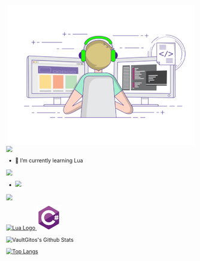 <img align="right" alt="GIF" src="https://raw.githubusercontent.com/devSouvik/devSouvik/master/gif3.gif" width="500"/>
<p align="left"
[![forthebadge](https://forthebadge.com/images/badges/built-by-developers.svg)](https://forthebadge.com)
</p>

<img align="center" src="https://github.com/saviomartin/saviomartin/blob/master/assets/about.png?raw=true"/>

- 🌱 I’m currently learning Lua
<img align="center" src="https://github.com/saviomartin/saviomartin/blob/master/assets/connect.png?raw=true"/>

- <a href="https://www.instagram.com/teen_developer/"><img src="https://img.shields.io/badge/Discord-Vaultary%230001-Black"/></a>

<img align="center" src="https://github.com/saviomartin/saviomartin/blob/master/assets/skills.png?raw=true">

<p align="left">
  <a title="Lua" href="https://www.lua.org/pil/1.html">
    <img width="65" src="https://github.com/file-icons/icons/blob/master/svg/Lua.svg" alt="Lua Logo">
  </a>
  <a title="C#" href="https://www.w3schools.com/cs/default.asp">
    <img width="65" src="https://github.com/devicons/devicon/blob/master/icons/csharp/csharp-original.svg" alt="Csharp Logo">
  </a>
</p>

<img align="center" src="https://github-readme-stats.vercel.app/api?username=VaultGitos&include_all_commits=true&count_private=true&show_icons=true&line_height=20&title_color=7A7ADB&icon_color=2234AE&text_color=D3D3D3&bg_color=0,000000,130F40" alt="VaultGitos's Github Stats">

</br>

[![Top Langs](https://github-readme-stats.vercel.app/api/top-langs/?username=VaultGitos&layout=compact&text_color=daf7dc&bg_color=151515)](https://github.com/VaultGitos/github-readme-stats)
